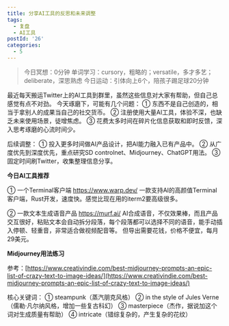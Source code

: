 ```yaml
---
title: 分享AI工具的反思和未来调整
tags:
  - 复盘
  - AI工具
postId: '26'
categories:
  - 5
---
```


> 今日冥想：0分钟
> 单词学习：cursory，粗略的；versatile，多才多艺；deliberate，深思熟虑
> 今日运动：引体向上6个，陪孩子踢足球20分钟

最近每天搬运Twitter上的AI工具到群里，虽然这些信息对大家有帮助，但自己总感觉有点不对劲。
今天琢磨下，可能有几个问题：
① 东西不是自己创造的，相当于拿别人的成果当自己的社交货币。
② 注册使用大量AI工具，体验不深，也缺乏未来使用场景，徒增焦虑。
③ 花费太多时间在碎片化信息获取和即时反馈，深入思考琢磨的心流时间少。

后续调整：
① 投入更多时间做AI产品设计，把AI能力融入已有产品中。
② 从广度优先到深度优先，重点研究SD controlnet、Midjourney、ChatGPT用法。
③ 固定时间刷Twitter，收集整理信息分享。

**今日AI工具推荐**

① 一个Terminal客户端
https://www.warp.dev/
一款支持AI的高颜值Terminal客户端，Rust开发，速度快。感觉比现在用的iterm2要高级很多。

② 一款文本生成语音产品
https://murf.ai/
AI合成语音，不仅效果棒，而且产品交互很好，粘贴文本会自动拆分段落，每个段落都可以选择不同的语音，能手动插入停顿、轻重音，非常适合做视频配音等。
但导出需要花钱，价格不便宜，每月29美元。

**Midjourney用法练习**

参考：[https://www.creativindie.com/best-midjourney-prompts-an-epic-list-of-crazy-text-to-image-ideas/](https://www.creativindie.com/best-midjourney-prompts-an-epic-list-of-crazy-text-to-image-ideas/)

核心关键词： 
① steampunk（蒸汽朋克风格） 
② in the style of Jules Verne（儒勒·凡尔纳风格，增加一些复古科幻） 
③ masterpiece（杰作，据说加这个词对生成质量有帮助） 
④ intricate（错综复杂的，产生复杂的花纹）







